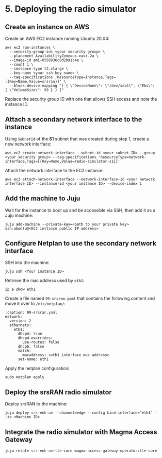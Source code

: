 # 5. Deploying the radio simulator

## Create an instance on AWS

Create an AWS EC2 instance running Ubuntu 20.04:

```{code-block} shell
aws ec2 run-instances \
  --security-group-ids <your security group> \
  --placement AvailabilityZone=us-east-2a \
  --image-id ami-0568936c8d2b91c4e \
  --count 1 \
  --instance-type t2.xlarge \
  --key-name <your ssh key name> \
  --tag-specifications 'ResourceType=instance,Tags=[{Key=Name,Value=srsran}]' \
  --block-device-mapping "[ { \"DeviceName\": \"/dev/sda1\", \"Ebs\": { \"VolumeSize\": 50 } } ]"
```

Replace the security group ID with one that allows SSH access and note the instance ID.

## Attach a secondary network interface to the instance

Using `SubnetId` of the **S1** subnet that was created during step 1, create a new network interface:

```{code-block} shell
aws ec2 create-network-interface --subnet-id <your subnet ID> --group <your security group> --tag-specifications 'ResourceType=network-interface,Tags=[{Key=Name,Value=radio-simulator-s1}]'
```

Attach the network interface to the EC2 instance:

```{code-block} shell
aws ec2 attach-network-interface --network-interface-id <your network interface ID> --instance-id <your instance ID> --device-index 1
```

## Add the machine to Juju

Wait for the instance to boot up and be accessible via SSH, then add it as a Juju machine:

```{code-block} shell
juju add-machine --private-key=<path to your private key> ssh:ubuntu@<EC2 instance public IP address>
```

## Configure Netplan to use the secondary network interface

SSH into the machine:

```{code-block} shell
juju ssh <Your instance ID>
```

Retrieve the mac address used by `eth1`:

```{code-block} shell
ip a show eth1
```

Create a file named `99-srsran.yaml` that contains the following content and move it over to `/etc/netplan/`:

```{code-block} yaml
:caption: 99-srsran.yaml
network:
  version: 2
  ethernets:
    eth1:
      dhcp4: true
      dhcp4-overrides:
        use-routes: false
      dhcp6: false
      match:
        macaddress: <eth1 interface mac address>
      set-name: eth1
```

Apply the netplan configuration:

```{code-block} shell
sudo netplan apply
```

## Deploy the srsRAN radio simulator

Deploy srsRAN to the machine:

```{code-block} shell
juju deploy srs-enb-ue --channel=edge --config bind-interface="eth1" --to <Machine ID>
```

## Integrate the radio simulator with Magma Access Gateway

```{code-block} shell
juju relate srs-enb-ue:lte-core magma-access-gateway-operator:lte-core
```
